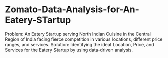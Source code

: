 # Zomato-Data-Analysis-for-An-Eatery-STartup
Problem: An Eatery Startup serving North Indian Cuisine in the Central Region of India facing fierce competition in various locations, different price ranges, and services.  Solution: Identifying the ideal Location, Price, and Services for the Eatery Startup by using data-driven analysis.
